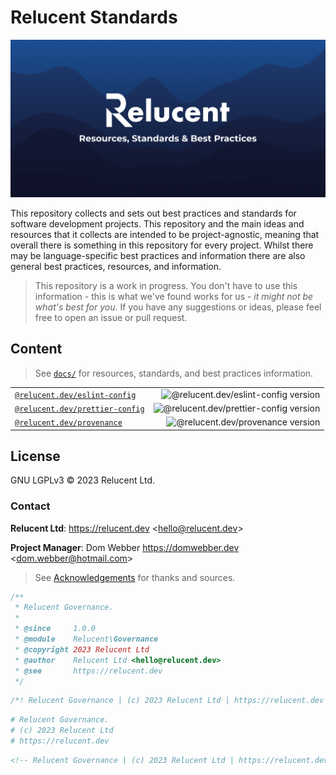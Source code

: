 # Relucent Standards

![Relucent Resources, Standards & Best Practices Cover Image](cover.png)

This repository collects and sets out best practices and standards for software
development projects. This repository and the main ideas and resources that it
collects are intended to be project-agnostic, meaning that overall there is
something in this repository for every project. Whilst there may be
language-specific best practices and information there are also general best
practices, resources, and information.

> This repository is a work in progress. You don't have to use this information
> \- this is what we've found works for us - _it might not be what's best for
> you_. If you have any suggestions or ideas, please feel free to open an issue
> or pull request.

## Content

> See [`docs/`](docs/) for resources, standards, and best practices information.

|                                     |                                          |
| :---------------------------------- | ---------------------------------------: |
| [`@relucent.dev/eslint-config`][]   |   ![@relucent.dev/eslint-config version] |
| [`@relucent.dev/prettier-config`][] | ![@relucent.dev/prettier-config version] |
| [`@relucent.dev/provenance`][]      |      ![@relucent.dev/provenance version] |

[@relucent.dev/eslint-config version]: https://img.shields.io/npm/v/%40relucent.dev/eslint-config
[`@relucent.dev/eslint-config`]: https://npmjs.com/@relucent.dev/eslint-config
[@relucent.dev/prettier-config version]: https://img.shields.io/npm/v/%40relucent.dev/prettier-config
[`@relucent.dev/prettier-config`]: https://npmjs.com/@relucent.dev/prettier-config
[@relucent.dev/provenance version]: https://img.shields.io/npm/v/%40relucent.dev/provenance
[`@relucent.dev/provenance`]: https://npmjs.com/@relucent.dev/provenance

## License

GNU LGPLv3 &copy; 2023 Relucent Ltd.

### Contact

**Relucent Ltd**: <https://relucent.dev> <<hello@relucent.dev>>

**Project Manager**: Dom Webber <https://domwebber.dev> <<dom.webber@hotmail.com>>

> See [Acknowledgements](ACKNOWLEDGEMENTS.md) for thanks and sources.

```js
/**
 * Relucent Governance.
 *
 * @since     1.0.0
 * @module    Relucent\Governance
 * @copyright 2023 Relucent Ltd
 * @author    Relucent Ltd <hello@relucent.dev>
 * @see       https://relucent.dev
 */
```

```css
/*! Relucent Governance | (c) 2023 Relucent Ltd | https://relucent.dev */
```

```bash
# Relucent Governance.
# (c) 2023 Relucent Ltd
# https://relucent.dev
```

```html
<!-- Relucent Governance | (c) 2023 Relucent Ltd | https://relucent.dev -->
```
